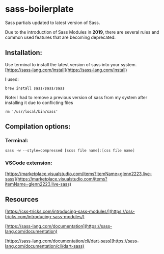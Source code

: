 # sass-boilerplate

Sass partials updated to latest version of Sass.

Due to the introduction of Sass Modules in **2019**, there are several rules and common used features that are becoming deprecated.


## Installation:

Use terminal to install the latest version of sass into your system. [https://sass-lang.com/install](https://sass-lang.com/install)

I used:
```
brew install sass/sass/sass
```

Note: I had to remove a previous version of sass from my system after installing it due to conflicting files
```
rm '/usr/local/bin/sass'
```

## Compilation options:

### Terminal: 
```
sass -w --style=compressed [scss file name]:[css file name]
```

### VSCode extension: 
[https://marketplace.visualstudio.com/items?itemName=glenn2223.live-sass](https://marketplace.visualstudio.com/items?itemName=glenn2223.live-sass)

## Resources

[https://css-tricks.com/introducing-sass-modules/](https://css-tricks.com/introducing-sass-modules/)

[https://sass-lang.com/documentation](https://sass-lang.com/documentation)

[https://sass-lang.com/documentation/cli/dart-sass](https://sass-lang.com/documentation/cli/dart-sass)
